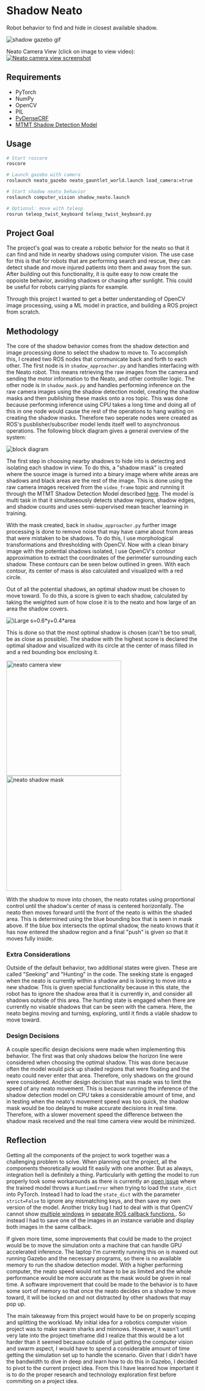 # Shadow Neato

Robot behavior to find and hide in closest available shadow.

![shadow gazebo gif](media/shadow_gazebo.gif)

Neato Camera View (click on image to view video):
[![Neato camera view screenshot](media/video_screenshot.png)](https://youtu.be/U_qABB3b_0g)

## Requirements

* PyTorch
* NumPy
* OpenCV
* PIL
* [PyDenseCRF](https://github.com/lucasb-eyer/pydensecrf)
* [MTMT Shadow Detection Model](https://github.com/eraserNut/MTMT)

## Usage

```sh
# Start roscore
roscore

# Launch gazebo with camera
roslaunch neato_gazebo neato_gauntlet_world.launch load_camera:=true

# Start shadow neato behavior
roslaunch computer_vision shadow_neato.launch

# Optional: move with teleop
rosrun teleop_twist_keyboard teleop_twist_keyboard.py  
```

## Project Goal

The project's goal was to create a robotic behvior for the neato so that it can find and hide in nearby shadows using computer vision. The use case for this is that for robots that are performing search and rescue, they can detect shade and move injured patients into them and away from the sun. After building out this functionality, it is quite easy to now create the oppoiste behavior, avoiding shadows or chasing after sunlight. This could be useful for robots carrying plants for example.

Through this project I wanted to get a better understanding of OpenCV image processing, using a ML model in practice, and building a ROS project from scratch.

## Methodology

The core of the shadow behavior comes from the shadow detection and image processing done to select the shadow to move to. To accomplish this, I created two ROS nodes that communicate back and forth to each other. The first node is in `shadow_approacher.py` and handles interfacing with the Neato robot. This means retrieving the raw images from the camera and sending the motor information to the Neato, and other controller logic. The other node is in `shadow_mask.py` and handles performing inference on the raw camera images using the shadow detection model, creating the shadow masks and then publishing these masks onto a ros topic. This was done because performing inference using CPU takes a long time and doing all of this in one node would cause the rest of the operations to hang waiting on creating the shadow masks. Therefore two seperate nodes were created as ROS's pusblisher/subscriber model lends itself well to asynchronous operations. The following block diagram gives a general overview of the system:

![block diagram](media/diagram.jpeg)

The first step in choosing nearby shadows to hide into is detecting and isolating each shadow in view. To do this, a "shadow mask" is created where the source image is turned into a binary image where white areas are shadows and black areas are the rest of the image. This is done using the raw camera images received from the `video_frame` topic and running it through the MTMT Shadow Detection Model described [here](https://openaccess.thecvf.com/content_CVPR_2020/papers/Chen_A_Multi-Task_Mean_Teacher_for_Semi-Supervised_Shadow_Detection_CVPR_2020_paper.pdf). The model is multi task in that it simultaneously detects shadow regions, shadow edges, and shadow counts and uses semi-supervised mean teacher learning in training. 

With the mask created, back in `shadow_approacher.py` further image processing is done to remove noise that may have came about from areas that were mistaken to be shadows. To do this, I use morphological transformations and thresholding with OpenCV. Now with a clean binary image with the potential shadows isolated, I use OpenCV's contour approximation to extract the coordinates of the perimeter surrounding each shadow. These contours can be seen below outlined in green. With each contour, its center of mass is also calculated and visualized with a red circle.

Out of all the potential shadows, an optimal shadow must be chosen to move toward. To do this, a score is given to each shadow, calculated by taking the weighted sum of how close it is to the neato and how large of an area the shadow covers. 

<img src="https://latex.codecogs.com/svg.latex?\Large&space;s=0.6*y+0.4*area" title="\Large s=0.6*y+0.4*area" />

This is done so that the most optimal shadow is chosen (can't be too small, be as close as possible). The shadow with the highest score is declared the optimal shadow and visualized with its circle at the center of mass filled in and a red bounding box enclosing it.

<p float="left">
    <img src="media/camera_view.png" alt="neato camera view" width="300"/>
    <img src="media/shadow_mask.png" alt="neato shadow mask" width="300"/>
</p>

With the shadow to move into chosen, the neato rotates using proportional control until the shadow's center of mass is centered horizontally. The neato then moves forward until the front of the neato is within the shaded area. This is determined using the blue bounding box that is seen in mask above. If the blue box intersects the optimal shadow, the neato knows that it has now entered the shadow region and a final "push" is given so that it moves fully inside. 

### Extra Considerations

Outside of the default behavior, two additional states were given. These are called "Seeking" and "Hunting" in the code. The seeking state is engaged when the neato is currently within a shadow and is looking to move into a new shadow. This is given special functionality because in this state, the robot has to ignore the shadow area that it is currently in, and consider all shadows outside of this area. The hunting state is engaged when there are currently no visable shadows that can be seen with the camera. Here, the neato begins moving and turning, exploring, until it finds a viable shadow to move toward.

### Design Decisions

A couple specific design decisions were made when implementing this behavior. The first was that only shadows below the horizon line were considered when choosing the optimal shadow. This was done because often the model would pick up shaded regions that were floating and the neato could never enter that area. Therefore, only shadows on the ground were considered. Another design decision that was made was to limit the speed of any neato movement. This is because running the inference of the shadow detection model on CPU takes a considerable amount of time, and in testing when the neato's movement speed was too quick, the shadow mask would be too delayed to make accurate decisions in real time. Therefore, with a slower movement speed the difference between the shadow mask received and the real time camera view would be minimized.

## Reflection

Getting all the components of the project to work together was a challenging problem to solve. When planning out the project, all the components theoretically would fit easily with one another. But as always, integration hell is definitely a thing. Particularly with getting the model to run properly took some workarounds as there is currently an [open issue](https://github.com/eraserNut/MTMT/issues/19) where the trained model throws a `RuntimeError` when trying to load the `state_dict` into PyTorch. Instead I had to load the `state_dict` with the parameter `strict=False` to ignore any mismatching keys, and then save my own version of the model. Another tricky bug I had to deal with is that OpenCV cannot show [multiple windows](https://answers.opencv.org/question/160607/imshow-call-never-returns-opencv-320-dev/) in [separate ROS callback functions.](https://answers.ros.org/question/255068/cvimshow-runtime-error-qobjectstarttimer-timers-cannot-be-started-from-another-thread/). So instead I had to save one of the images in an instance variable and display both images in the same callback.

If given more time, some improvements that could be made to the project would be to move the simulation onto a machine that can handle GPU accelerated inference. The laptop I'm currently running this on is maxed out running Gazebo and the necessary programs, so there is no available memory to run the shadow detection model. With a higher performing computer, the neato speed would not have to be as limited and the whole performance would be more accurate as the mask would be given in real time. A software improvement that could be made to the behavior is to have some sort of memory so that once the neato decides on a shadow to move toward, it will be locked on and not distracted by other shadows that may pop up. 

The main takeaway from this project would have to be on properly scoping and splitting the workload. My initial idea for a robotics computer vision project was to make swarm sharks and minnows. However, it wasn't until very late into the project timeframe did I realize that this would be a lot harder than it seemed because outside of just getting the computer vision and swarm aspect, I would have to spend a considerable amount of time getting the simulation set up to handle the scenario. Given that I didn't have the bandwidth to dive in deep and learn how to do this in Gazebo, I decided to pivot to the current project idea. From this I have leanred how important it is to do the proper research and technology exploration first before commiting on a project idea. 
